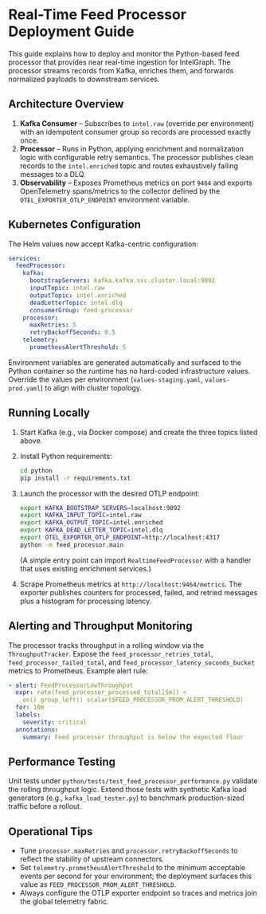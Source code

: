 # Real-Time Feed Processor Deployment Guide

This guide explains how to deploy and monitor the Python-based feed processor that
provides near real-time ingestion for IntelGraph. The processor streams records
from Kafka, enriches them, and forwards normalized payloads to downstream
services.

## Architecture Overview

1. **Kafka Consumer** – Subscribes to `intel.raw` (override per environment) with
   an idempotent consumer group so records are processed exactly once.
2. **Processor** – Runs in Python, applying enrichment and normalization logic
   with configurable retry semantics. The processor publishes clean records to
   the `intel.enriched` topic and routes exhaustively failing messages to a DLQ.
3. **Observability** – Exposes Prometheus metrics on port `9464` and exports
   OpenTelemetry spans/metrics to the collector defined by the
   `OTEL_EXPORTER_OTLP_ENDPOINT` environment variable.

## Kubernetes Configuration

The Helm values now accept Kafka-centric configuration:

```yaml
services:
  feedProcessor:
    kafka:
      bootstrapServers: kafka.kafka.svc.cluster.local:9092
      inputTopic: intel.raw
      outputTopic: intel.enriched
      deadLetterTopic: intel.dlq
      consumerGroup: feed-processor
    processor:
      maxRetries: 5
      retryBackoffSeconds: 0.5
    telemetry:
      prometheusAlertThreshold: 5
```

Environment variables are generated automatically and surfaced to the Python
container so the runtime has no hard-coded infrastructure values. Override the
values per environment (`values-staging.yaml`, `values-prod.yaml`) to align with
cluster topology.

## Running Locally

1. Start Kafka (e.g., via Docker compose) and create the three topics listed
   above.
2. Install Python requirements:

   ```bash
   cd python
   pip install -r requirements.txt
   ```

3. Launch the processor with the desired OTLP endpoint:

   ```bash
   export KAFKA_BOOTSTRAP_SERVERS=localhost:9092
   export KAFKA_INPUT_TOPIC=intel.raw
   export KAFKA_OUTPUT_TOPIC=intel.enriched
   export KAFKA_DEAD_LETTER_TOPIC=intel.dlq
   export OTEL_EXPORTER_OTLP_ENDPOINT=http://localhost:4317
   python -m feed_processor.main
   ```

   (A simple entry point can import `RealtimeFeedProcessor` with a handler that
   uses existing enrichment services.)

4. Scrape Prometheus metrics at `http://localhost:9464/metrics`. The exporter
   publishes counters for processed, failed, and retried messages plus a
   histogram for processing latency.

## Alerting and Throughput Monitoring

The processor tracks throughput in a rolling window via the `ThroughputTracker`.
Expose the `feed_processor_retries_total`, `feed_processor_failed_total`, and
`feed_processor_latency_seconds_bucket` metrics to Prometheus. Example alert
rule:

```yaml
- alert: FeedProcessorLowThroughput
  expr: rate(feed_processor_processed_total[5m]) <
    on() group_left() scalar($FEED_PROCESSOR_PROM_ALERT_THRESHOLD)
  for: 10m
  labels:
    severity: critical
  annotations:
    summary: Feed processor throughput is below the expected floor
```

## Performance Testing

Unit tests under `python/tests/test_feed_processor_performance.py` validate the
rolling throughput logic. Extend those tests with synthetic Kafka load generators
(e.g., `kafka_load_tester.py`) to benchmark production-sized traffic before a
rollout.

## Operational Tips

- Tune `processor.maxRetries` and `processor.retryBackoffSeconds` to reflect
  the stability of upstream connectors.
- Set `telemetry.prometheusAlertThreshold` to the minimum acceptable events per
  second for your environment; the deployment surfaces this value as
  `FEED_PROCESSOR_PROM_ALERT_THRESHOLD`.
- Always configure the OTLP exporter endpoint so traces and metrics join the
  global telemetry fabric.
